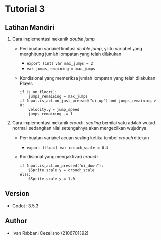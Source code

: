 # Tutorial 3

## Latihan Mandiri
1. Cara implementasi mekanik *double jump*
    * Pembuatan variabel limitasi *double jump*, yaitu variabel yang menghitung jumlah lompatan yang telah dilakukan
        * `export (int) var max_jumps = 2`
        * `var jumps_remaining = max_jumps`
    * Kondisional yang memeriksa jumlah lompatan yang telah dilakukan Player.
        
        ```
        if is_on_floor():
            jumps_remaining = max_jumps
        if Input.is_action_just_pressed("ui_up") and jumps_remaining > 0:
            velocity.y = jump_speed
            jumps_remaining -= 1
        ```
2. Cara implementasi mekanik *crouch*. *scaling* bernilai satu adalah wujud normal, sedangkan nilai setengahnya akan mengecilkan wujudnya.
    * Pembuatan variabel acuan scaling ketika tombol *crouch* ditekan
        * `export (float) var crouch_scale = 0.5`
    * Kondisional yang mengaktivasi *crouch*
        
        ```
        if Input.is_action_pressed("ui_down"):
		    $Sprite.scale.y = crouch_scale
        else:
            $Sprite.scale.y = 1.0
        ```

## Version
* Godot : 3.5.3

## Author 
* Ivan Rabbani Cezeliano (2106701892)